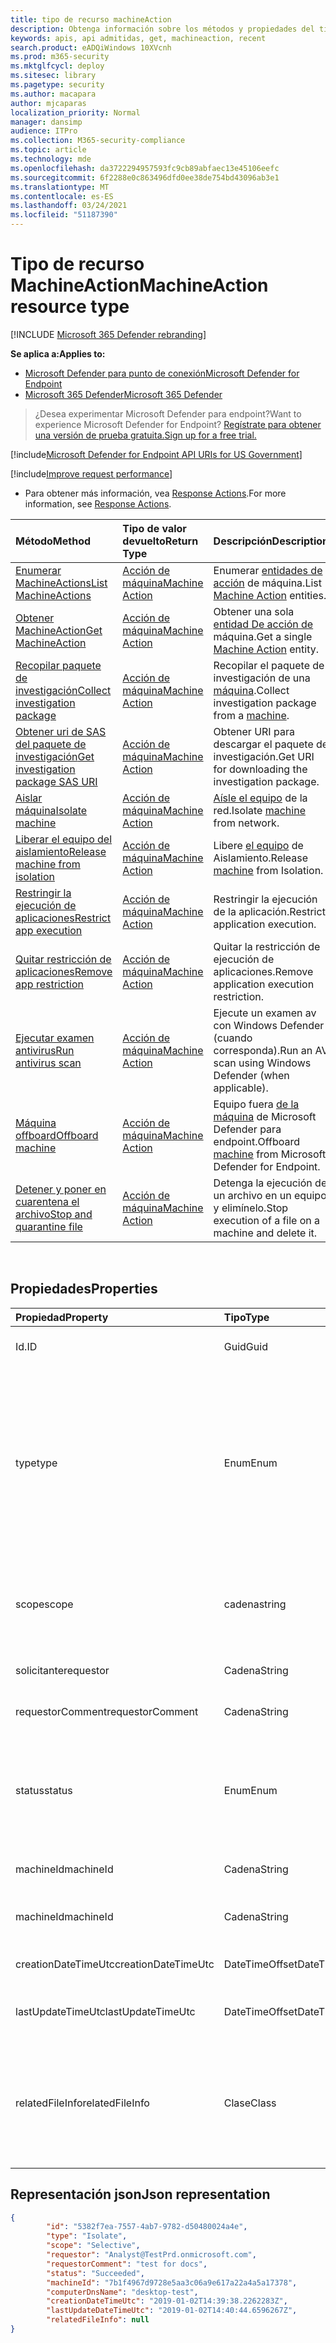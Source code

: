 ```yaml
---
title: tipo de recurso machineAction
description: Obtenga información sobre los métodos y propiedades del tipo de recurso MachineAction en Microsoft Defender para endpoint.
keywords: apis, api admitidas, get, machineaction, recent
search.product: eADQiWindows 10XVcnh
ms.prod: m365-security
ms.mktglfcycl: deploy
ms.sitesec: library
ms.pagetype: security
ms.author: macapara
author: mjcaparas
localization_priority: Normal
manager: dansimp
audience: ITPro
ms.collection: M365-security-compliance
ms.topic: article
ms.technology: mde
ms.openlocfilehash: da3722294957593fc9cb89abfaec13e45106eefc
ms.sourcegitcommit: 6f2288e0c863496dfd0ee38de754bd43096ab3e1
ms.translationtype: MT
ms.contentlocale: es-ES
ms.lasthandoff: 03/24/2021
ms.locfileid: "51187390"
---
```

# <a name="machineaction-resource-type"></a><span data-ttu-id="0d86d-104">Tipo de recurso MachineAction</span><span class="sxs-lookup"><span data-stu-id="0d86d-104">MachineAction resource type</span></span>

[!INCLUDE [Microsoft 365 Defender rebranding](../../includes/microsoft-defender.md)]

<span data-ttu-id="0d86d-105">**Se aplica a:**</span><span class="sxs-lookup"><span data-stu-id="0d86d-105">**Applies to:**</span></span>
- [<span data-ttu-id="0d86d-106">Microsoft Defender para punto de conexión</span><span class="sxs-lookup"><span data-stu-id="0d86d-106">Microsoft Defender for Endpoint</span></span>](https://go.microsoft.com/fwlink/p/?linkid=2154037)
- [<span data-ttu-id="0d86d-107">Microsoft 365 Defender</span><span class="sxs-lookup"><span data-stu-id="0d86d-107">Microsoft 365 Defender</span></span>](https://go.microsoft.com/fwlink/?linkid=2118804)

> <span data-ttu-id="0d86d-108">¿Desea experimentar Microsoft Defender para endpoint?</span><span class="sxs-lookup"><span data-stu-id="0d86d-108">Want to experience Microsoft Defender for Endpoint?</span></span> [<span data-ttu-id="0d86d-109">Regístrate para obtener una versión de prueba gratuita.</span><span class="sxs-lookup"><span data-stu-id="0d86d-109">Sign up for a free trial.</span></span>](https://www.microsoft.com/microsoft-365/windows/microsoft-defender-atp?ocid=docs-wdatp-exposedapis-abovefoldlink) 


[!include[Microsoft Defender for Endpoint API URIs for US Government](../../includes/microsoft-defender-api-usgov.md)]

[!include[Improve request performance](../../includes/improve-request-performance.md)]


- <span data-ttu-id="0d86d-110">Para obtener más información, vea [Response Actions](respond-machine-alerts.md).</span><span class="sxs-lookup"><span data-stu-id="0d86d-110">For more information, see [Response Actions](respond-machine-alerts.md).</span></span> 

| <span data-ttu-id="0d86d-111">Método</span><span class="sxs-lookup"><span data-stu-id="0d86d-111">Method</span></span>                                                            | <span data-ttu-id="0d86d-112">Tipo de valor devuelto</span><span class="sxs-lookup"><span data-stu-id="0d86d-112">Return Type</span></span>                        | <span data-ttu-id="0d86d-113">Descripción</span><span class="sxs-lookup"><span data-stu-id="0d86d-113">Description</span></span>                                                 |
|:------------------------------------------------------------------|:-----------------------------------|:------------------------------------------------------------|
| [<span data-ttu-id="0d86d-114">Enumerar MachineActions</span><span class="sxs-lookup"><span data-stu-id="0d86d-114">List MachineActions</span></span>](get-machineactions-collection.md)           | [<span data-ttu-id="0d86d-115">Acción de máquina</span><span class="sxs-lookup"><span data-stu-id="0d86d-115">Machine Action</span></span>](machineaction.md) | <span data-ttu-id="0d86d-116">Enumerar [entidades de acción](machineaction.md) de máquina.</span><span class="sxs-lookup"><span data-stu-id="0d86d-116">List [Machine Action](machineaction.md) entities.</span></span>           |
| [<span data-ttu-id="0d86d-117">Obtener MachineAction</span><span class="sxs-lookup"><span data-stu-id="0d86d-117">Get MachineAction</span></span>](get-machineaction-object.md)                  | [<span data-ttu-id="0d86d-118">Acción de máquina</span><span class="sxs-lookup"><span data-stu-id="0d86d-118">Machine Action</span></span>](machineaction.md) | <span data-ttu-id="0d86d-119">Obtener una sola [entidad De acción de](machineaction.md) máquina.</span><span class="sxs-lookup"><span data-stu-id="0d86d-119">Get a single [Machine Action](machineaction.md) entity.</span></span>     |
| [<span data-ttu-id="0d86d-120">Recopilar paquete de investigación</span><span class="sxs-lookup"><span data-stu-id="0d86d-120">Collect investigation package</span></span>](collect-investigation-package.md) | [<span data-ttu-id="0d86d-121">Acción de máquina</span><span class="sxs-lookup"><span data-stu-id="0d86d-121">Machine Action</span></span>](machineaction.md) | <span data-ttu-id="0d86d-122">Recopilar el paquete de investigación de una [máquina](machine.md).</span><span class="sxs-lookup"><span data-stu-id="0d86d-122">Collect investigation package from a [machine](machine.md).</span></span> |
| [<span data-ttu-id="0d86d-123">Obtener uri de SAS del paquete de investigación</span><span class="sxs-lookup"><span data-stu-id="0d86d-123">Get investigation package SAS URI</span></span>](get-package-sas-uri.md)       | [<span data-ttu-id="0d86d-124">Acción de máquina</span><span class="sxs-lookup"><span data-stu-id="0d86d-124">Machine Action</span></span>](machineaction.md) | <span data-ttu-id="0d86d-125">Obtener URI para descargar el paquete de investigación.</span><span class="sxs-lookup"><span data-stu-id="0d86d-125">Get URI for downloading the investigation package.</span></span>          |
| [<span data-ttu-id="0d86d-126">Aislar máquina</span><span class="sxs-lookup"><span data-stu-id="0d86d-126">Isolate machine</span></span>](isolate-machine.md)                             | [<span data-ttu-id="0d86d-127">Acción de máquina</span><span class="sxs-lookup"><span data-stu-id="0d86d-127">Machine Action</span></span>](machineaction.md) | <span data-ttu-id="0d86d-128">[Aísle el equipo](machine.md) de la red.</span><span class="sxs-lookup"><span data-stu-id="0d86d-128">Isolate [machine](machine.md) from network.</span></span>                 |
| [<span data-ttu-id="0d86d-129">Liberar el equipo del aislamiento</span><span class="sxs-lookup"><span data-stu-id="0d86d-129">Release machine from isolation</span></span>](unisolate-machine.md)            | [<span data-ttu-id="0d86d-130">Acción de máquina</span><span class="sxs-lookup"><span data-stu-id="0d86d-130">Machine Action</span></span>](machineaction.md) | <span data-ttu-id="0d86d-131">Libere [el equipo](machine.md) de Aislamiento.</span><span class="sxs-lookup"><span data-stu-id="0d86d-131">Release [machine](machine.md) from Isolation.</span></span>               |
| [<span data-ttu-id="0d86d-132">Restringir la ejecución de aplicaciones</span><span class="sxs-lookup"><span data-stu-id="0d86d-132">Restrict app execution</span></span>](restrict-code-execution.md)              | [<span data-ttu-id="0d86d-133">Acción de máquina</span><span class="sxs-lookup"><span data-stu-id="0d86d-133">Machine Action</span></span>](machineaction.md) | <span data-ttu-id="0d86d-134">Restringir la ejecución de la aplicación.</span><span class="sxs-lookup"><span data-stu-id="0d86d-134">Restrict application execution.</span></span>                             |
| [<span data-ttu-id="0d86d-135">Quitar restricción de aplicaciones</span><span class="sxs-lookup"><span data-stu-id="0d86d-135">Remove app restriction</span></span>](unrestrict-code-execution.md)            | [<span data-ttu-id="0d86d-136">Acción de máquina</span><span class="sxs-lookup"><span data-stu-id="0d86d-136">Machine Action</span></span>](machineaction.md) | <span data-ttu-id="0d86d-137">Quitar la restricción de ejecución de aplicaciones.</span><span class="sxs-lookup"><span data-stu-id="0d86d-137">Remove application execution restriction.</span></span>                   |
| [<span data-ttu-id="0d86d-138">Ejecutar examen antivirus</span><span class="sxs-lookup"><span data-stu-id="0d86d-138">Run antivirus scan</span></span>](run-av-scan.md)                              | [<span data-ttu-id="0d86d-139">Acción de máquina</span><span class="sxs-lookup"><span data-stu-id="0d86d-139">Machine Action</span></span>](machineaction.md) | <span data-ttu-id="0d86d-140">Ejecute un examen av con Windows Defender (cuando corresponda).</span><span class="sxs-lookup"><span data-stu-id="0d86d-140">Run an AV scan using Windows Defender (when applicable).</span></span>    |
| [<span data-ttu-id="0d86d-141">Máquina offboard</span><span class="sxs-lookup"><span data-stu-id="0d86d-141">Offboard machine</span></span>](offboard-machine-api.md)                       | [<span data-ttu-id="0d86d-142">Acción de máquina</span><span class="sxs-lookup"><span data-stu-id="0d86d-142">Machine Action</span></span>](machineaction.md) | <span data-ttu-id="0d86d-143">Equipo fuera [de la máquina](machine.md) de Microsoft Defender para endpoint.</span><span class="sxs-lookup"><span data-stu-id="0d86d-143">Offboard [machine](machine.md) from Microsoft Defender for Endpoint.</span></span> |
| [<span data-ttu-id="0d86d-144">Detener y poner en cuarentena el archivo</span><span class="sxs-lookup"><span data-stu-id="0d86d-144">Stop and quarantine file</span></span>](stop-and-quarantine-file.md)           | [<span data-ttu-id="0d86d-145">Acción de máquina</span><span class="sxs-lookup"><span data-stu-id="0d86d-145">Machine Action</span></span>](machineaction.md) | <span data-ttu-id="0d86d-146">Detenga la ejecución de un archivo en un equipo y elimínelo.</span><span class="sxs-lookup"><span data-stu-id="0d86d-146">Stop execution of a file on a machine and delete it.</span></span>        |

<br>

## <a name="properties"></a><span data-ttu-id="0d86d-147">Propiedades</span><span class="sxs-lookup"><span data-stu-id="0d86d-147">Properties</span></span>

| <span data-ttu-id="0d86d-148">Propiedad</span><span class="sxs-lookup"><span data-stu-id="0d86d-148">Property</span></span>            | <span data-ttu-id="0d86d-149">Tipo</span><span class="sxs-lookup"><span data-stu-id="0d86d-149">Type</span></span>           | <span data-ttu-id="0d86d-150">Descripción</span><span class="sxs-lookup"><span data-stu-id="0d86d-150">Description</span></span>                                                                                                                                                                                                    |
|:--------------------|:---------------|:---------------------------------------------------------------------------------------------------------------------------------------------------------------------------------------------------------------|
| <span data-ttu-id="0d86d-151">Id.</span><span class="sxs-lookup"><span data-stu-id="0d86d-151">ID</span></span>                  | <span data-ttu-id="0d86d-152">Guid</span><span class="sxs-lookup"><span data-stu-id="0d86d-152">Guid</span></span>           | <span data-ttu-id="0d86d-153">Identidad de la [entidad Acción de](machineaction.md) máquina.</span><span class="sxs-lookup"><span data-stu-id="0d86d-153">Identity of the [Machine Action](machineaction.md) entity.</span></span>                                                                                                                                                     |
| <span data-ttu-id="0d86d-154">type</span><span class="sxs-lookup"><span data-stu-id="0d86d-154">type</span></span>                | <span data-ttu-id="0d86d-155">Enum</span><span class="sxs-lookup"><span data-stu-id="0d86d-155">Enum</span></span>           | <span data-ttu-id="0d86d-156">Tipo de la acción.</span><span class="sxs-lookup"><span data-stu-id="0d86d-156">Type of the action.</span></span> <span data-ttu-id="0d86d-157">Los valores posibles son: "RunAntiVirusScan", "Offboard", "CollectInvestigationPackage", "Isolate", "Unisolate", "StopAndQuarantineFile", "RestrictCodeExecution" y "UnrestrictCodeExecution"</span><span class="sxs-lookup"><span data-stu-id="0d86d-157">Possible values are: "RunAntiVirusScan", "Offboard", "CollectInvestigationPackage", "Isolate", "Unisolate", "StopAndQuarantineFile", "RestrictCodeExecution" and "UnrestrictCodeExecution"</span></span> |
| <span data-ttu-id="0d86d-158">scope</span><span class="sxs-lookup"><span data-stu-id="0d86d-158">scope</span></span>               | <span data-ttu-id="0d86d-159">cadena</span><span class="sxs-lookup"><span data-stu-id="0d86d-159">string</span></span>         | <span data-ttu-id="0d86d-160">Ámbito de la acción.</span><span class="sxs-lookup"><span data-stu-id="0d86d-160">Scope of the action.</span></span> <span data-ttu-id="0d86d-161">"Completo" o "Selectivo" para aislamiento, "Rápido" o "Completo" para el examen antivirus.</span><span class="sxs-lookup"><span data-stu-id="0d86d-161">"Full" or "Selective" for Isolation, "Quick" or "Full" for Anti-Virus scan.</span></span>                                                                                                   |
| <span data-ttu-id="0d86d-162">solicitante</span><span class="sxs-lookup"><span data-stu-id="0d86d-162">requestor</span></span>           | <span data-ttu-id="0d86d-163">Cadena</span><span class="sxs-lookup"><span data-stu-id="0d86d-163">String</span></span>         | <span data-ttu-id="0d86d-164">Identidad de la persona que ejecutó la acción.</span><span class="sxs-lookup"><span data-stu-id="0d86d-164">Identity of the person that executed the action.</span></span>                                                                                                                                                               |
| <span data-ttu-id="0d86d-165">requestorComment</span><span class="sxs-lookup"><span data-stu-id="0d86d-165">requestorComment</span></span>    | <span data-ttu-id="0d86d-166">Cadena</span><span class="sxs-lookup"><span data-stu-id="0d86d-166">String</span></span>         | <span data-ttu-id="0d86d-167">Comentario que se escribió al emitir la acción.</span><span class="sxs-lookup"><span data-stu-id="0d86d-167">Comment that was written when issuing the action.</span></span>                                                                                                                                                              |
| <span data-ttu-id="0d86d-168">status</span><span class="sxs-lookup"><span data-stu-id="0d86d-168">status</span></span>              | <span data-ttu-id="0d86d-169">Enum</span><span class="sxs-lookup"><span data-stu-id="0d86d-169">Enum</span></span>           | <span data-ttu-id="0d86d-170">Estado actual del comando.</span><span class="sxs-lookup"><span data-stu-id="0d86d-170">Current status of the command.</span></span> <span data-ttu-id="0d86d-171">Los valores posibles son: "Pending", "InProgress", "Succeeded", "Failed", "TimeOut" y "Canceled".</span><span class="sxs-lookup"><span data-stu-id="0d86d-171">Possible values are: "Pending", "InProgress", "Succeeded", "Failed", "TimeOut" and "Canceled".</span></span>                                                                                 |
| <span data-ttu-id="0d86d-172">machineId</span><span class="sxs-lookup"><span data-stu-id="0d86d-172">machineId</span></span>           | <span data-ttu-id="0d86d-173">Cadena</span><span class="sxs-lookup"><span data-stu-id="0d86d-173">String</span></span>         | <span data-ttu-id="0d86d-174">Id. de [la máquina](machine.md) en la que se ejecutó la acción.</span><span class="sxs-lookup"><span data-stu-id="0d86d-174">ID of the [machine](machine.md) on which the action was executed.</span></span>                                                                                                                                              |
| <span data-ttu-id="0d86d-175">machineId</span><span class="sxs-lookup"><span data-stu-id="0d86d-175">machineId</span></span>           | <span data-ttu-id="0d86d-176">Cadena</span><span class="sxs-lookup"><span data-stu-id="0d86d-176">String</span></span>         | <span data-ttu-id="0d86d-177">Nombre de la [máquina](machine.md) en la que se ejecutó la acción.</span><span class="sxs-lookup"><span data-stu-id="0d86d-177">Name of the [machine](machine.md) on which the action was executed.</span></span>                                                                                                                                            |
| <span data-ttu-id="0d86d-178">creationDateTimeUtc</span><span class="sxs-lookup"><span data-stu-id="0d86d-178">creationDateTimeUtc</span></span> | <span data-ttu-id="0d86d-179">DateTimeOffset</span><span class="sxs-lookup"><span data-stu-id="0d86d-179">DateTimeOffset</span></span> | <span data-ttu-id="0d86d-180">Fecha y hora en que se creó la acción.</span><span class="sxs-lookup"><span data-stu-id="0d86d-180">The date and time when the action was created.</span></span>                                                                                                                                                                 |
| <span data-ttu-id="0d86d-181">lastUpdateTimeUtc</span><span class="sxs-lookup"><span data-stu-id="0d86d-181">lastUpdateTimeUtc</span></span>   | <span data-ttu-id="0d86d-182">DateTimeOffset</span><span class="sxs-lookup"><span data-stu-id="0d86d-182">DateTimeOffset</span></span> | <span data-ttu-id="0d86d-183">La última fecha y hora en que se actualizó el estado de la acción.</span><span class="sxs-lookup"><span data-stu-id="0d86d-183">The last date and time when the action status was updated.</span></span>                                                                                                                                                     |
| <span data-ttu-id="0d86d-184">relatedFileInfo</span><span class="sxs-lookup"><span data-stu-id="0d86d-184">relatedFileInfo</span></span>     | <span data-ttu-id="0d86d-185">Clase</span><span class="sxs-lookup"><span data-stu-id="0d86d-185">Class</span></span>          | <span data-ttu-id="0d86d-186">Contiene dos propiedades.</span><span class="sxs-lookup"><span data-stu-id="0d86d-186">Contains two Properties.</span></span> <span data-ttu-id="0d86d-187">string ```fileIdentifier``` , ```fileIdentifierType``` Enumerar con los valores posibles: "Sha1", "Sha256" y "Md5".</span><span class="sxs-lookup"><span data-stu-id="0d86d-187">string ```fileIdentifier```, Enum ```fileIdentifierType``` with the possible values: "Sha1", "Sha256" and "Md5".</span></span>                                                                         |


## <a name="json-representation"></a><span data-ttu-id="0d86d-188">Representación json</span><span class="sxs-lookup"><span data-stu-id="0d86d-188">Json representation</span></span>

```json
{
        "id": "5382f7ea-7557-4ab7-9782-d50480024a4e",
        "type": "Isolate",
        "scope": "Selective",
        "requestor": "Analyst@TestPrd.onmicrosoft.com",
        "requestorComment": "test for docs",
        "status": "Succeeded",
        "machineId": "7b1f4967d9728e5aa3c06a9e617a22a4a5a17378",
        "computerDnsName": "desktop-test",
        "creationDateTimeUtc": "2019-01-02T14:39:38.2262283Z",
        "lastUpdateDateTimeUtc": "2019-01-02T14:40:44.6596267Z",
        "relatedFileInfo": null
}
```
